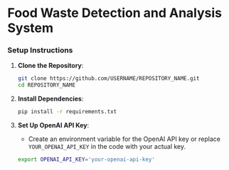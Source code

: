 
# Food Waste Detection and Analysis System

### Setup Instructions

1. **Clone the Repository**:
    ```bash
    git clone https://github.com/USERNAME/REPOSITORY_NAME.git
    cd REPOSITORY_NAME
    ```

2. **Install Dependencies**:
    ```bash
    pip install -r requirements.txt
    ```

3. **Set Up OpenAI API Key**:
    - Create an environment variable for the OpenAI API key or replace `YOUR_OPENAI_API_KEY` in the code with your actual key.
    ```bash
    export OPENAI_API_KEY='your-openai-api-key'
    ```